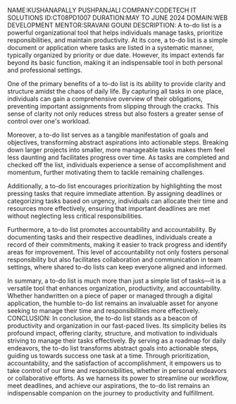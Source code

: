 NAME:KUSHANAPALLY PUSHPANJALI
COMPANY:CODETECH IT SOLUTIONS
ID:CT08PD1007
DURATION:MAY TO JUNE 2024
DOMAIN:WEB DEVELOPMENT
MENTOR:SRAVANI GOUNI
DESCRIPTION:
A to-do list is a powerful organizational tool that helps individuals manage tasks, prioritize responsibilities, and maintain productivity. At its core, a to-do list is a simple document or application where tasks are listed in a systematic manner, typically organized by priority or due date. However, its impact extends far beyond its basic function, making it an indispensable tool in both personal and professional settings.

One of the primary benefits of a to-do list is its ability to provide clarity and structure amidst the chaos of daily life. By capturing all tasks in one place, individuals can gain a comprehensive overview of their obligations, preventing important assignments from slipping through the cracks. This sense of clarity not only reduces stress but also fosters a greater sense of control over one's workload.

Moreover, a to-do list serves as a tangible manifestation of goals and objectives, transforming abstract aspirations into actionable steps. Breaking down larger projects into smaller, more manageable tasks makes them feel less daunting and facilitates progress over time. As tasks are completed and checked off the list, individuals experience a sense of accomplishment and momentum, further motivating them to tackle remaining challenges.

Additionally, a to-do list encourages prioritization by highlighting the most pressing tasks that require immediate attention. By assigning deadlines or categorizing tasks based on urgency, individuals can allocate their time and resources more effectively, ensuring that important deadlines are met without neglecting less critical responsibilities.

Furthermore, a to-do list promotes accountability and accountability. By documenting tasks and their respective deadlines, individuals create a record of their commitments, making it easier to track progress and identify areas for improvement. This level of accountability not only fosters personal responsibility but also facilitates collaboration and communication in team settings, where shared to-do lists can keep everyone aligned and informed.

In summary, a to-do list is much more than just a simple list of tasks—it is a versatile tool that enhances organization, productivity, and accountability. Whether handwritten on a piece of paper or managed through a digital application, the humble to-do list remains an invaluable asset for anyone seeking to manage their time and responsibilities more effectively.
CONCLUSION:
In conclusion, the to-do list stands as a beacon of productivity and organization in our fast-paced lives. Its simplicity belies its profound impact, offering clarity, structure, and motivation to individuals striving to manage their tasks effectively. By serving as a roadmap for daily endeavors, the to-do list transforms abstract goals into actionable steps, guiding us towards success one task at a time. Through prioritization, accountability, and the satisfaction of accomplishment, it empowers us to take control of our time and responsibilities, whether in personal endeavors or collaborative efforts. As we harness its power to streamline our workflow, meet deadlines, and achieve our aspirations, the to-do list remains an indispensable companion on the journey to productivity and fulfillment.

